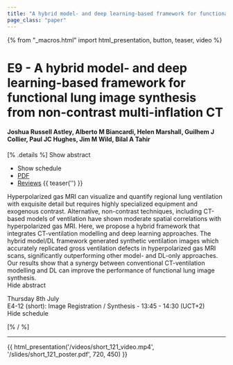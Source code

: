 ```yaml
---
title: "A hybrid model- and deep learning-based framework for functional lung image synthesis from non-contrast multi-inflation CT"
page_class: "paper"
---
```


{% from "_macros.html" import html_presentation, button, teaser, video %}

# E9 - A hybrid model- and deep learning-based framework for functional lung image synthesis from non-contrast multi-inflation CT

#### Joshua Russell Astley, Alberto M Biancardi, Helen Marshall, Guilhem J Collier, Paul JC Hughes, Jim M Wild, Bilal A Tahir

[% .details %]
<a class="toggle_visibility" data-selector=".abstract" data-level="3">Show abstract</a>
- <a class="toggle_visibility" data-selector=".schedule" data-level="3">Show schedule</a>
- <a href="https://openreview.net/pdf?id=_BIpUlEB6ff">PDF</a>
- <a href="https://openreview.net/forum?id=_BIpUlEB6ff">Reviews</a>
{{ teaser('') }}

<p>
    <span class="abstract">
        Hyperpolarized gas MRI can visualize and quantify regional lung ventilation with exquisite detail but requires highly specialized equipment and exogenous contrast. Alternative, non-contrast techniques, including CT-based models of ventilation have shown moderate spatial correlations with hyperpolarized gas MRI. Here, we propose a hybrid framework that integrates CT-ventilation modelling and deep learning approaches. The hybrid model/DL framework generated synthetic ventilation images which accurately replicated gross ventilation defects in hyperpolarized gas MRI scans, significantly outperforming other model- and DL-only approaches. Our results show that a synergy between conventional CT-ventilation modelling and DL can improve the performance of functional lung image synthesis.
        <br>
        <span class="actions"><a class="toggle_visibility" data-level="2">Hide abstract</a></span>
    </span>
</p>

<p>
    <span class="schedule">
         Thursday 8th July<br>E4-12 (short): Image Registration / Synthesis - 13:45 - 14:30 (UCT+2)
        <br>
        <span class="actions"><a class="toggle_visibility" data-level="2">Hide schedule</a></span>
    </span>
</p>

[% / %]


---

{{ html_presentation('/videos/short_121_video.mp4', '/slides/short_121_poster.pdf', 720, 450) }}